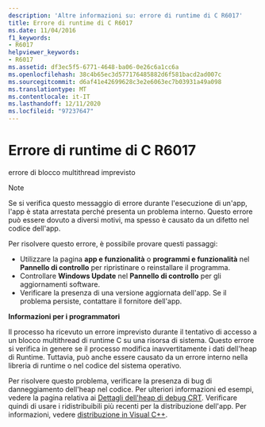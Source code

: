 ```yaml
---
description: 'Altre informazioni su: errore di runtime di C R6017'
title: Errore di runtime di C R6017
ms.date: 11/04/2016
f1_keywords:
- R6017
helpviewer_keywords:
- R6017
ms.assetid: df3ec5f5-6771-4648-ba06-0e26c6a1cc6a
ms.openlocfilehash: 38c4b65ec3d577176485882d6f581bacd2ad007c
ms.sourcegitcommit: d6af41e42699628c3e2e6063ec7b03931a49a098
ms.translationtype: MT
ms.contentlocale: it-IT
ms.lasthandoff: 12/11/2020
ms.locfileid: "97237647"
---
```

# <a name="c-runtime-error-r6017"></a>Errore di runtime di C R6017

errore di blocco multithread imprevisto

> [!NOTE]
> Se si verifica questo messaggio di errore durante l'esecuzione di un'app, l'app è stata arrestata perché presenta un problema interno. Questo errore può essere dovuto a diversi motivi, ma spesso è causato da un difetto nel codice dell'app.
>
> Per risolvere questo errore, è possibile provare questi passaggi:
>
> - Utilizzare la pagina **app e funzionalità** o **programmi e funzionalità** nel **Pannello di controllo** per ripristinare o reinstallare il programma.
> - Controllare **Windows Update** nel **Pannello di controllo** per gli aggiornamenti software.
> - Verificare la presenza di una versione aggiornata dell'app. Se il problema persiste, contattare il fornitore dell'app.

**Informazioni per i programmatori**

Il processo ha ricevuto un errore imprevisto durante il tentativo di accesso a un blocco multithread di runtime C su una risorsa di sistema. Questo errore si verifica in genere se il processo modifica inavvertitamente i dati dell'heap di Runtime. Tuttavia, può anche essere causato da un errore interno nella libreria di runtime o nel codice del sistema operativo.

Per risolvere questo problema, verificare la presenza di bug di danneggiamento dell'heap nel codice. Per ulteriori informazioni ed esempi, vedere la pagina relativa ai [Dettagli dell'heap di debug CRT](/visualstudio/debugger/crt-debug-heap-details). Verificare quindi di usare i ridistribuibili più recenti per la distribuzione dell'app. Per informazioni, vedere [distribuzione in Visual C++](../../windows/deployment-in-visual-cpp.md).
